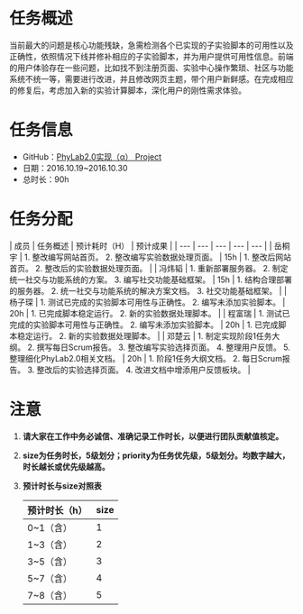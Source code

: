 # 任务概述

当前最大的问题是核心功能残缺，急需检测各个已实现的子实验脚本的可用性以及正确性，依照情况下线并修补相应的子实验脚本，并为用户提供可用性信息。前端的用户体验存在一些问题，比如找不到注册页面、实验中心操作繁琐、社区与功能系统不统一等，需要进行改进，并且修改网页主题，带个用户新鲜感。在完成相应的修复后，考虑加入新的实验计算脚本，深化用户的刚性需求体验。

# 任务信息

* GitHub：[PhyLab2.0实现（α） Project](https://github.com/default1406/PhyLab/projects/2)
* 日期：2016.10.19~2016.10.30
* 总时长：90h

# 任务分配

| 成员 | 任务概述 | 预计耗时（H） | 预计成果 |
| --- | --- | --- | --- | --- |
| 岳桐宇 | 1. 整改编写网站首页。 2. 整改编写实验数据处理页面。 | 15h | 1. 整改后网站首页。 2. 整改后的实验数据处理页面。 |
| 冯炜韬 | 1. 重新部署服务器。 2. 制定统一社交与功能系统的方案。 3. 编写社交功能基础框架。 | 15h | 1. 结构合理部署的服务器。 2. 统一社交与功能系统的解决方案文档。 3. 社交功能基础框架。 |
| 杨子琛 | 1. 测试已完成的实验脚本可用性与正确性。 2. 编写未添加实验脚本。 | 20h | 1. 已完成脚本稳定运行。 2. 新的实验数据处理脚本。 |
| 程富瑞 | 1. 测试已完成的实验脚本可用性与正确性。 2. 编写未添加实验脚本。 | 20h | 1. 已完成脚本稳定运行。 2. 新的实验数据处理脚本。 |
| 邓楚云 | 1. 制定实现阶段1任务大纲。 2. 撰写每日Scrum报告。 3. 整改编写实验选择页面。 4. 整理用户反馈。 5. 整理细化PhyLab2.0相关文档。 | 20h | 1. 阶段1任务大纲文档。 2. 每日Scrum报告。 3. 整改后的实验选择页面。 4. 改进文档中增添用户反馈板块。 |

# 注意

1. **请大家在工作中务必诚信、准确记录工作时长，以便进行团队贡献值核定。**
2. **size为任务时长，5级划分；priority为任务优先级，5级划分。均数字越大，时长越长或优先级越高。**
3. **预计时长与size对照表**

	| 预计时长（h） | size |
	| --- | --- |
	| 0~1（含） | 1 |
	| 1~3（含） | 2 |
	| 3~5（含） | 3 |
	| 5~7（含） | 4 |
	| 7~8（含） | 5 |